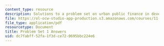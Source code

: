 ```yaml
---
content_type: resource
description: Solutions to a problem set on urban public finance in developing countries.
file: https://ol-ocw-studio-app-production.s3.amazonaws.com/courses/11-487-urban-public-finance-in-developing-countries-fall-2004/dc7fabff52fa1f3dce720695bbc224e6_ps1_ans.pdf
file_type: application/pdf
resourcetype: Document
title: Problem Set 1 Answers
uid: dc7fabff-52fa-1f3d-ce72-0695bbc224e6
---
```

